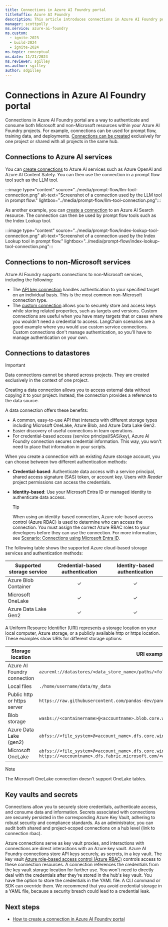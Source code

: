 ```yaml
---
title: Connections in Azure AI Foundry portal
titleSuffix: Azure AI Foundry
description: This article introduces connections in Azure AI Foundry portal.
manager: scottpolly
ms.service: azure-ai-foundry
ms.custom:
  - ignite-2023
  - build-2024
  - ignite-2024
ms.topic: conceptual
ms.date: 11/21/2024
ms.reviewer: sgilley
ms.author: sgilley
author: sdgilley
---
```


# Connections in Azure AI Foundry portal

Connections in Azure AI Foundry portal are a way to authenticate and consume both Microsoft and non-Microsoft resources within your Azure AI Foundry projects. For example, connections can be used for prompt flow, training data, and deployments. [Connections can be created](../how-to/connections-add.md) exclusively for one project or shared with all projects in the same hub. 

## Connections to Azure AI services

You can [create connections](../how-to/connections-add.md) to Azure AI services such as Azure OpenAI and Azure AI Content Safety. You can then use the connection in a prompt flow tool such as the LLM tool.

:::image type="content" source="../media/prompt-flow/llm-tool-connection.png" alt-text="Screenshot of a connection used by the LLM tool in prompt flow." lightbox="../media/prompt-flow/llm-tool-connection.png":::

As another example, you can [create a connection](../how-to/connections-add.md) to an Azure AI Search resource. The connection can then be used by prompt flow tools such as the Index Lookup tool.

:::image type="content" source="../media/prompt-flow/index-lookup-tool-connection.png" alt-text="Screenshot of a connection used by the Index Lookup tool in prompt flow." lightbox="../media/prompt-flow/index-lookup-tool-connection.png":::

## Connections to non-Microsoft services

Azure AI Foundry supports connections to non-Microsoft services, including the following:
- The [API key connection](../how-to/connections-add.md) handles authentication to your specified target on an individual basis. This is the most common non-Microsoft connection type.
- The [custom connection](../how-to/connections-add.md) allows you to securely store and access keys while storing related properties, such as targets and versions. Custom connections are useful when you have many targets that or cases where you wouldn't need a credential to access. LangChain scenarios are a good example where you would use custom service connections. Custom connections don't manage authentication, so you'll have to manage authentication on your own.

## Connections to datastores

> [!IMPORTANT]
> Data connections cannot be shared across projects. They are created exclusively in the context of one project. 

Creating a data connection allows you to access external data without copying it to your project. Instead, the connection provides a reference to the data source.

A data connection offers these benefits:

- A common, easy-to-use API that interacts with different storage types including Microsoft OneLake, Azure Blob, and Azure Data Lake Gen2.
- Easier discovery of useful connections in team operations.
- For credential-based access (service principal/SAS/key), Azure AI Foundry connection secures credential information. This way, you won't need to place that information in your scripts.

When you create a connection with an existing Azure storage account, you can choose between two different authentication methods:

- **Credential-based**: Authenticate data access with a service principal, shared access signature (SAS) token, or account key. Users with *Reader* project permissions can access the credentials.
- **Identity-based**: Use your Microsoft Entra ID or managed identity to authenticate data access.

    > [!TIP]
    > When using an identity-based connection, Azure role-based access control (Azure RBAC) is used to determine who can access the connection. You must assign the correct Azure RBAC roles to your developers before they can use the connection. For more information, see [Scenario: Connections using Microsoft Entra ID](rbac-ai-studio.md#scenario-connections-using-microsoft-entra-id-authentication).


The following table shows the supported Azure cloud-based storage services and authentication methods:

Supported storage service | Credential-based authentication | Identity-based authentication
|---|:----:|:---:|
Azure Blob Container| ✓ | ✓|
Microsoft OneLake| ✓ | ✓|
Azure Data Lake Gen2| ✓ | ✓|

A Uniform Resource Identifier (URI) represents a storage location on your local computer, Azure storage, or a publicly available http or https location. These examples show URIs for different storage options:


| Storage location | URI examples |
|------------------|--------------|
| Azure AI Foundry connection | `azureml://datastores/<data_store_name>/paths/<folder1>/<folder2>/<folder3>/<file>.parquet` |
| Local files | `./home/username/data/my_data` |
| Public http or https server | `https://raw.githubusercontent.com/pandas-dev/pandas/main/doc/data/titanic.csv` |
| Blob storage | `wasbs://<containername>@<accountname>.blob.core.windows.net/<folder>/` |
| Azure Data Lake (gen2) | `abfss://<file_system>@<account_name>.dfs.core.windows.net/<folder>/<file>.csv` |
| Microsoft OneLake | `abfss://<file_system>@<account_name>.dfs.core.windows.net/<folder>/<file>.csv` `https://<accountname>.dfs.fabric.microsoft.com/<artifactname>` |

> [!NOTE]
> The Microsoft OneLake connection doesn't support OneLake tables.

## Key vaults and secrets

Connections allow you to securely store credentials, authenticate access, and consume data and information.  Secrets associated with connections are securely persisted in the corresponding Azure Key Vault, adhering to robust security and compliance standards. As an administrator, you can audit both shared and project-scoped connections on a hub level (link to connection rbac). 

Azure connections serve as key vault proxies, and interactions with connections are direct interactions with an Azure key vault. Azure AI Foundry connections store API keys securely, as secrets, in a key vault. The key vault [Azure role-based access control (Azure RBAC)](./rbac-ai-studio.md) controls access to these connection resources. A connection references the credentials from the key vault storage location for further use. You won't need to directly deal with the credentials after they're stored in the hub's key vault. You have the option to store the credentials in the YAML file. A CLI command or SDK can override them. We recommend that you avoid credential storage in a YAML file, because a security breach could lead to a credential leak.  


## Next steps

- [How to create a connection in Azure AI Foundry portal](../how-to/connections-add.md)
